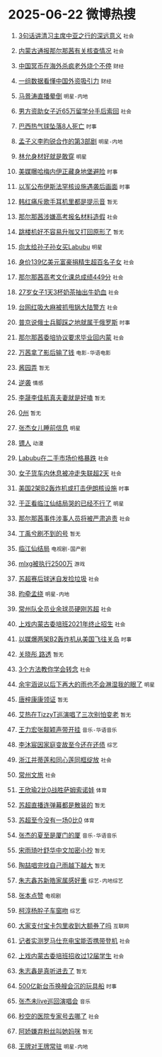 # 2025-06-22 微博热搜 
1. [3句话讲清习主席中亚之行的深远意义](https://m.weibo.cn/search?containerid=100103type%3D1%26t%3D10%26q%3D%233%E5%8F%A5%E8%AF%9D%E8%AE%B2%E6%B8%85%E4%B9%A0%E4%B8%BB%E5%B8%AD%E4%B8%AD%E4%BA%9A%E4%B9%8B%E8%A1%8C%E7%9A%84%E6%B7%B1%E8%BF%9C%E6%84%8F%E4%B9%89%23&stream_entry_id=51&isnewpage=1&extparam=seat%3D1%26cate%3D10103%26filter_type%3Drealtimehot%26stream_entry_id%3D51%26c_type%3D51%26pos%3D0%26q%3D%25233%25E5%258F%25A5%25E8%25AF%259D%25E8%25AE%25B2%25E6%25B8%2585%25E4%25B9%25A0%25E4%25B8%25BB%25E5%25B8%25AD%25E4%25B8%25AD%25E4%25BA%259A%25E4%25B9%258B%25E8%25A1%258C%25E7%259A%2584%25E6%25B7%25B1%25E8%25BF%259C%25E6%2584%258F%25E4%25B9%2589%2523%26dgr%3D0%26display_time%3D1750530336%26pre_seqid%3D17505303365580218143146) `社会` 

2. [内蒙古通报那尔那茜有关核查情况](https://m.weibo.cn/search?containerid=100103type%3D1%26t%3D10%26q%3D%23%E5%86%85%E8%92%99%E5%8F%A4%E9%80%9A%E6%8A%A5%E9%82%A3%E5%B0%94%E9%82%A3%E8%8C%9C%E6%9C%89%E5%85%B3%E6%A0%B8%E6%9F%A5%E6%83%85%E5%86%B5%23&stream_entry_id=31&isnewpage=1&extparam=seat%3D1%26stream_entry_id%3D31%26q%3D%2523%25E5%2586%2585%25E8%2592%2599%25E5%258F%25A4%25E9%2580%259A%25E6%258A%25A5%25E9%2582%25A3%25E5%25B0%2594%25E9%2582%25A3%25E8%258C%259C%25E6%259C%2589%25E5%2585%25B3%25E6%25A0%25B8%25E6%259F%25A5%25E6%2583%2585%25E5%2586%25B5%2523%26cate%3D5001%26flag%3D16%26lcate%3D5001%26filter_type%3Drealtimehot%26realpos%3D1%26band_rank%3D1%26c_type%3D31%26pos%3D0%26dgr%3D0%26display_time%3D1750530336%26pre_seqid%3D17505303365580218143146) `社会` 

3. [中国冥币在海外杀疯老外烧个不停](https://m.weibo.cn/search?containerid=100103type%3D1%26t%3D10%26q%3D%23%E4%B8%AD%E5%9B%BD%E5%86%A5%E5%B8%81%E5%9C%A8%E6%B5%B7%E5%A4%96%E6%9D%80%E7%96%AF%E8%80%81%E5%A4%96%E7%83%A7%E4%B8%AA%E4%B8%8D%E5%81%9C%23&stream_entry_id=31&isnewpage=1&extparam=seat%3D1%26stream_entry_id%3D31%26q%3D%2523%25E4%25B8%25AD%25E5%259B%25BD%25E5%2586%25A5%25E5%25B8%2581%25E5%259C%25A8%25E6%25B5%25B7%25E5%25A4%2596%25E6%259D%2580%25E7%2596%25AF%25E8%2580%2581%25E5%25A4%2596%25E7%2583%25A7%25E4%25B8%25AA%25E4%25B8%258D%25E5%2581%259C%2523%26cate%3D5001%26flag%3D2%26lcate%3D5001%26filter_type%3Drealtimehot%26realpos%3D2%26band_rank%3D2%26c_type%3D31%26pos%3D1%26dgr%3D0%26display_time%3D1750530336%26pre_seqid%3D17505303365580218143146) `财经` 

4. [一组数据看懂中国外资吸引力](https://m.weibo.cn/search?containerid=100103type%3D1%26t%3D10%26q%3D%23%E4%B8%80%E7%BB%84%E6%95%B0%E6%8D%AE%E7%9C%8B%E6%87%82%E4%B8%AD%E5%9B%BD%E5%A4%96%E8%B5%84%E5%90%B8%E5%BC%95%E5%8A%9B%23&stream_entry_id=31&isnewpage=1&extparam=seat%3D1%26stream_entry_id%3D31%26q%3D%2523%25E4%25B8%2580%25E7%25BB%2584%25E6%2595%25B0%25E6%258D%25AE%25E7%259C%258B%25E6%2587%2582%25E4%25B8%25AD%25E5%259B%25BD%25E5%25A4%2596%25E8%25B5%2584%25E5%2590%25B8%25E5%25BC%2595%25E5%258A%259B%2523%26cate%3D5001%26flag%3D0%26lcate%3D5001%26filter_type%3Drealtimehot%26realpos%3D3%26band_rank%3D3%26c_type%3D31%26pos%3D2%26dgr%3D0%26display_time%3D1750530336%26pre_seqid%3D17505303365580218143146) `财经` 

5. [马景涛直播晕倒](https://m.weibo.cn/search?containerid=100103type%3D1%26t%3D10%26q%3D%23%E9%A9%AC%E6%99%AF%E6%B6%9B%E7%9B%B4%E6%92%AD%E6%99%95%E5%80%92%23&stream_entry_id=31&isnewpage=1&extparam=seat%3D1%26stream_entry_id%3D31%26q%3D%2523%25E9%25A9%25AC%25E6%2599%25AF%25E6%25B6%259B%25E7%259B%25B4%25E6%2592%25AD%25E6%2599%2595%25E5%2580%2592%2523%26cate%3D5001%26flag%3D1%26lcate%3D5001%26filter_type%3Drealtimehot%26realpos%3D4%26band_rank%3D4%26c_type%3D31%26pos%3D3%26dgr%3D0%26display_time%3D1750530336%26pre_seqid%3D17505303365580218143146) `明星-内地` 

6. [男方资助女子近65万留学分手后索回](https://m.weibo.cn/search?containerid=100103type%3D1%26t%3D10%26q%3D%23%E7%94%B7%E6%96%B9%E8%B5%84%E5%8A%A9%E5%A5%B3%E5%AD%90%E8%BF%9165%E4%B8%87%E7%95%99%E5%AD%A6%E5%88%86%E6%89%8B%E5%90%8E%E7%B4%A2%E5%9B%9E%23&stream_entry_id=31&isnewpage=1&extparam=seat%3D1%26stream_entry_id%3D31%26q%3D%2523%25E7%2594%25B7%25E6%2596%25B9%25E8%25B5%2584%25E5%258A%25A9%25E5%25A5%25B3%25E5%25AD%2590%25E8%25BF%259165%25E4%25B8%2587%25E7%2595%2599%25E5%25AD%25A6%25E5%2588%2586%25E6%2589%258B%25E5%2590%258E%25E7%25B4%25A2%25E5%259B%259E%2523%26cate%3D5001%26flag%3D0%26lcate%3D5001%26filter_type%3Drealtimehot%26realpos%3D5%26band_rank%3D5%26c_type%3D31%26pos%3D4%26dgr%3D0%26display_time%3D1750530336%26pre_seqid%3D17505303365580218143146) `社会` 

7. [巴西热气球坠落8人死亡](https://m.weibo.cn/search?containerid=100103type%3D1%26t%3D10%26q%3D%23%E5%B7%B4%E8%A5%BF%E7%83%AD%E6%B0%94%E7%90%83%E5%9D%A0%E8%90%BD8%E4%BA%BA%E6%AD%BB%E4%BA%A1%23&stream_entry_id=31&isnewpage=1&extparam=seat%3D1%26stream_entry_id%3D31%26q%3D%2523%25E5%25B7%25B4%25E8%25A5%25BF%25E7%2583%25AD%25E6%25B0%2594%25E7%2590%2583%25E5%259D%25A0%25E8%2590%25BD8%25E4%25BA%25BA%25E6%25AD%25BB%25E4%25BA%25A1%2523%26cate%3D5001%26flag%3D0%26lcate%3D5001%26filter_type%3Drealtimehot%26realpos%3D6%26band_rank%3D6%26c_type%3D31%26pos%3D5%26dgr%3D0%26display_time%3D1750530336%26pre_seqid%3D17505303365580218143146) `时事` 

8. [孟子义李昀锐合作的第3部剧](https://m.weibo.cn/search?containerid=100103type%3D1%26t%3D10%26q%3D%23%E5%AD%9F%E5%AD%90%E4%B9%89%E6%9D%8E%E6%98%80%E9%94%90%E5%90%88%E4%BD%9C%E7%9A%84%E7%AC%AC3%E9%83%A8%E5%89%A7%23&stream_entry_id=31&isnewpage=1&extparam=seat%3D1%26stream_entry_id%3D31%26q%3D%2523%25E5%25AD%259F%25E5%25AD%2590%25E4%25B9%2589%25E6%259D%258E%25E6%2598%2580%25E9%2594%2590%25E5%2590%2588%25E4%25BD%259C%25E7%259A%2584%25E7%25AC%25AC3%25E9%2583%25A8%25E5%2589%25A7%2523%26cate%3D5001%26flag%3D2%26lcate%3D5001%26filter_type%3Drealtimehot%26realpos%3D7%26band_rank%3D7%26c_type%3D31%26pos%3D6%26dgr%3D0%26display_time%3D1750530336%26pre_seqid%3D17505303365580218143146) `明星-内地` 

9. [林允身材好就是敢穿](https://m.weibo.cn/search?containerid=100103type%3D1%26t%3D10%26q%3D%23%E6%9E%97%E5%85%81%E8%BA%AB%E6%9D%90%E5%A5%BD%E5%B0%B1%E6%98%AF%E6%95%A2%E7%A9%BF%23&stream_entry_id=31&isnewpage=1&extparam=seat%3D1%26stream_entry_id%3D31%26q%3D%2523%25E6%259E%2597%25E5%2585%2581%25E8%25BA%25AB%25E6%259D%2590%25E5%25A5%25BD%25E5%25B0%25B1%25E6%2598%25AF%25E6%2595%25A2%25E7%25A9%25BF%2523%26cate%3D5001%26flag%3D1%26lcate%3D5001%26filter_type%3Drealtimehot%26realpos%3D8%26band_rank%3D8%26c_type%3D31%26pos%3D7%26dgr%3D0%26display_time%3D1750530336%26pre_seqid%3D17505303365580218143146) `明星` 

10. [美媒曝哈梅内伊正藏身地堡避险](https://m.weibo.cn/search?containerid=100103type%3D1%26t%3D10%26q%3D%23%E7%BE%8E%E5%AA%92%E6%9B%9D%E5%93%88%E6%A2%85%E5%86%85%E4%BC%8A%E6%AD%A3%E8%97%8F%E8%BA%AB%E5%9C%B0%E5%A0%A1%E9%81%BF%E9%99%A9%23&stream_entry_id=31&isnewpage=1&extparam=seat%3D1%26stream_entry_id%3D31%26q%3D%2523%25E7%25BE%258E%25E5%25AA%2592%25E6%259B%259D%25E5%2593%2588%25E6%25A2%2585%25E5%2586%2585%25E4%25BC%258A%25E6%25AD%25A3%25E8%2597%258F%25E8%25BA%25AB%25E5%259C%25B0%25E5%25A0%25A1%25E9%2581%25BF%25E9%2599%25A9%2523%26cate%3D5001%26flag%3D0%26lcate%3D5001%26filter_type%3Drealtimehot%26realpos%3D9%26band_rank%3D9%26c_type%3D31%26pos%3D8%26dgr%3D0%26display_time%3D1750530336%26pre_seqid%3D17505303365580218143146) `时事` 

11. [以军公布伊斯法罕核设施遇袭后画面](https://m.weibo.cn/search?containerid=100103type%3D1%26t%3D10%26q%3D%23%E4%BB%A5%E5%86%9B%E5%85%AC%E5%B8%83%E4%BC%8A%E6%96%AF%E6%B3%95%E7%BD%95%E6%A0%B8%E8%AE%BE%E6%96%BD%E9%81%87%E8%A2%AD%E5%90%8E%E7%94%BB%E9%9D%A2%23&stream_entry_id=31&isnewpage=1&extparam=seat%3D1%26stream_entry_id%3D31%26q%3D%2523%25E4%25BB%25A5%25E5%2586%259B%25E5%2585%25AC%25E5%25B8%2583%25E4%25BC%258A%25E6%2596%25AF%25E6%25B3%2595%25E7%25BD%2595%25E6%25A0%25B8%25E8%25AE%25BE%25E6%2596%25BD%25E9%2581%2587%25E8%25A2%25AD%25E5%2590%258E%25E7%2594%25BB%25E9%259D%25A2%2523%26cate%3D5001%26flag%3D0%26lcate%3D5001%26filter_type%3Drealtimehot%26realpos%3D10%26band_rank%3D10%26c_type%3D31%26pos%3D9%26dgr%3D0%26display_time%3D1750530336%26pre_seqid%3D17505303365580218143146) `时事` 

12. [韩红痛斥歌手耳机里都是提示音](https://m.weibo.cn/search?containerid=100103type%3D1%26t%3D10%26q%3D%E9%9F%A9%E7%BA%A2%E7%97%9B%E6%96%A5%E6%AD%8C%E6%89%8B%E8%80%B3%E6%9C%BA%E9%87%8C%E9%83%BD%E6%98%AF%E6%8F%90%E7%A4%BA%E9%9F%B3&stream_entry_id=31&isnewpage=1&extparam=seat%3D1%26stream_entry_id%3D31%26q%3D%25E9%259F%25A9%25E7%25BA%25A2%25E7%2597%259B%25E6%2596%25A5%25E6%25AD%258C%25E6%2589%258B%25E8%2580%25B3%25E6%259C%25BA%25E9%2587%258C%25E9%2583%25BD%25E6%2598%25AF%25E6%258F%2590%25E7%25A4%25BA%25E9%259F%25B3%26cate%3D5001%26flag%3D2%26lcate%3D5001%26filter_type%3Drealtimehot%26realpos%3D11%26band_rank%3D11%26c_type%3D31%26pos%3D10%26dgr%3D0%26display_time%3D1750530336%26pre_seqid%3D17505303365580218143146) `暂无` 

13. [那尔那茜涉嫌高考报名材料造假](https://m.weibo.cn/search?containerid=100103type%3D1%26t%3D10%26q%3D%23%E9%82%A3%E5%B0%94%E9%82%A3%E8%8C%9C%E6%B6%89%E5%AB%8C%E9%AB%98%E8%80%83%E6%8A%A5%E5%90%8D%E6%9D%90%E6%96%99%E9%80%A0%E5%81%87%23&stream_entry_id=31&isnewpage=1&extparam=seat%3D1%26stream_entry_id%3D31%26q%3D%2523%25E9%2582%25A3%25E5%25B0%2594%25E9%2582%25A3%25E8%258C%259C%25E6%25B6%2589%25E5%25AB%258C%25E9%25AB%2598%25E8%2580%2583%25E6%258A%25A5%25E5%2590%258D%25E6%259D%2590%25E6%2596%2599%25E9%2580%25A0%25E5%2581%2587%2523%26cate%3D5001%26flag%3D0%26lcate%3D5001%26filter_type%3Drealtimehot%26realpos%3D12%26band_rank%3D12%26c_type%3D31%26pos%3D11%26dgr%3D0%26display_time%3D1750530336%26pre_seqid%3D17505303365580218143146) `社会` 

14. [跳楼机好不容易升咖又打回原形了](https://m.weibo.cn/search?containerid=100103type%3D1%26t%3D10%26q%3D%E8%B7%B3%E6%A5%BC%E6%9C%BA%E5%A5%BD%E4%B8%8D%E5%AE%B9%E6%98%93%E5%8D%87%E5%92%96%E5%8F%88%E6%89%93%E5%9B%9E%E5%8E%9F%E5%BD%A2%E4%BA%86&stream_entry_id=31&isnewpage=1&extparam=seat%3D1%26stream_entry_id%3D31%26q%3D%25E8%25B7%25B3%25E6%25A5%25BC%25E6%259C%25BA%25E5%25A5%25BD%25E4%25B8%258D%25E5%25AE%25B9%25E6%2598%2593%25E5%258D%2587%25E5%2592%2596%25E5%258F%2588%25E6%2589%2593%25E5%259B%259E%25E5%258E%259F%25E5%25BD%25A2%25E4%25BA%2586%26cate%3D5001%26flag%3D2%26lcate%3D5001%26filter_type%3Drealtimehot%26realpos%3D13%26band_rank%3D13%26c_type%3D31%26pos%3D12%26dgr%3D0%26display_time%3D1750530336%26pre_seqid%3D17505303365580218143146) `暂无` 

15. [向太给孙子孙女买Labubu](https://m.weibo.cn/search?containerid=100103type%3D1%26t%3D10%26q%3D%23%E5%90%91%E5%A4%AA%E7%BB%99%E5%AD%99%E5%AD%90%E5%AD%99%E5%A5%B3%E4%B9%B0Labubu%23&stream_entry_id=31&isnewpage=1&extparam=seat%3D1%26stream_entry_id%3D31%26q%3D%2523%25E5%2590%2591%25E5%25A4%25AA%25E7%25BB%2599%25E5%25AD%2599%25E5%25AD%2590%25E5%25AD%2599%25E5%25A5%25B3%25E4%25B9%25B0Labubu%2523%26cate%3D5001%26flag%3D2%26lcate%3D5001%26filter_type%3Drealtimehot%26realpos%3D14%26band_rank%3D14%26c_type%3D31%26pos%3D13%26dgr%3D0%26display_time%3D1750530336%26pre_seqid%3D17505303365580218143146) `明星` 

16. [身价139亿美元富豪捐精生超百名子女](https://m.weibo.cn/search?containerid=100103type%3D1%26t%3D10%26q%3D%23%E8%BA%AB%E4%BB%B7139%E4%BA%BF%E7%BE%8E%E5%85%83%E5%AF%8C%E8%B1%AA%E6%8D%90%E7%B2%BE%E7%94%9F%E8%B6%85%E7%99%BE%E5%90%8D%E5%AD%90%E5%A5%B3%23&stream_entry_id=31&isnewpage=1&extparam=seat%3D1%26stream_entry_id%3D31%26q%3D%2523%25E8%25BA%25AB%25E4%25BB%25B7139%25E4%25BA%25BF%25E7%25BE%258E%25E5%2585%2583%25E5%25AF%258C%25E8%25B1%25AA%25E6%258D%2590%25E7%25B2%25BE%25E7%2594%259F%25E8%25B6%2585%25E7%2599%25BE%25E5%2590%258D%25E5%25AD%2590%25E5%25A5%25B3%2523%26cate%3D5001%26flag%3D0%26lcate%3D5001%26filter_type%3Drealtimehot%26realpos%3D15%26band_rank%3D15%26c_type%3D31%26pos%3D14%26dgr%3D0%26display_time%3D1750530336%26pre_seqid%3D17505303365580218143146) `社会` 

17. [那尔那茜高考文化课总成绩449分](https://m.weibo.cn/search?containerid=100103type%3D1%26t%3D10%26q%3D%23%E9%82%A3%E5%B0%94%E9%82%A3%E8%8C%9C%E9%AB%98%E8%80%83%E6%96%87%E5%8C%96%E8%AF%BE%E6%80%BB%E6%88%90%E7%BB%A9449%E5%88%86%23&stream_entry_id=31&isnewpage=1&extparam=seat%3D1%26stream_entry_id%3D31%26q%3D%2523%25E9%2582%25A3%25E5%25B0%2594%25E9%2582%25A3%25E8%258C%259C%25E9%25AB%2598%25E8%2580%2583%25E6%2596%2587%25E5%258C%2596%25E8%25AF%25BE%25E6%2580%25BB%25E6%2588%2590%25E7%25BB%25A9449%25E5%2588%2586%2523%26cate%3D5001%26flag%3D0%26lcate%3D5001%26filter_type%3Drealtimehot%26realpos%3D16%26band_rank%3D16%26c_type%3D31%26pos%3D15%26dgr%3D0%26display_time%3D1750530336%26pre_seqid%3D17505303365580218143146) `社会` 

18. [27岁女子1天3杯奶茶抽出牛奶血](https://m.weibo.cn/search?containerid=100103type%3D1%26t%3D10%26q%3D%2327%E5%B2%81%E5%A5%B3%E5%AD%901%E5%A4%A93%E6%9D%AF%E5%A5%B6%E8%8C%B6%E6%8A%BD%E5%87%BA%E7%89%9B%E5%A5%B6%E8%A1%80%23&stream_entry_id=31&isnewpage=1&extparam=seat%3D1%26stream_entry_id%3D31%26q%3D%252327%25E5%25B2%2581%25E5%25A5%25B3%25E5%25AD%25901%25E5%25A4%25A93%25E6%259D%25AF%25E5%25A5%25B6%25E8%258C%25B6%25E6%258A%25BD%25E5%2587%25BA%25E7%2589%259B%25E5%25A5%25B6%25E8%25A1%2580%2523%26cate%3D5001%26flag%3D0%26lcate%3D5001%26filter_type%3Drealtimehot%26realpos%3D17%26band_rank%3D17%26c_type%3D31%26pos%3D16%26dgr%3D0%26display_time%3D1750530336%26pre_seqid%3D17505303365580218143146) `社会` 

19. [台网红吸大麻被抓甩锅大陆警方](https://m.weibo.cn/search?containerid=100103type%3D1%26t%3D10%26q%3D%23%E5%8F%B0%E7%BD%91%E7%BA%A2%E5%90%B8%E5%A4%A7%E9%BA%BB%E8%A2%AB%E6%8A%93%E7%94%A9%E9%94%85%E5%A4%A7%E9%99%86%E8%AD%A6%E6%96%B9%23&stream_entry_id=31&isnewpage=1&extparam=seat%3D1%26stream_entry_id%3D31%26q%3D%2523%25E5%258F%25B0%25E7%25BD%2591%25E7%25BA%25A2%25E5%2590%25B8%25E5%25A4%25A7%25E9%25BA%25BB%25E8%25A2%25AB%25E6%258A%2593%25E7%2594%25A9%25E9%2594%2585%25E5%25A4%25A7%25E9%2599%2586%25E8%25AD%25A6%25E6%2596%25B9%2523%26cate%3D5001%26flag%3D0%26lcate%3D5001%26filter_type%3Drealtimehot%26realpos%3D18%26band_rank%3D18%26c_type%3D31%26pos%3D17%26dgr%3D0%26display_time%3D1750530336%26pre_seqid%3D17505303365580218143146) `社会` 

20. [普京说俄士兵脚踩之地就属于俄罗斯](https://m.weibo.cn/search?containerid=100103type%3D1%26t%3D10%26q%3D%23%E6%99%AE%E4%BA%AC%E8%AF%B4%E4%BF%84%E5%A3%AB%E5%85%B5%E8%84%9A%E8%B8%A9%E4%B9%8B%E5%9C%B0%E5%B0%B1%E5%B1%9E%E4%BA%8E%E4%BF%84%E7%BD%97%E6%96%AF%23&stream_entry_id=31&isnewpage=1&extparam=seat%3D1%26stream_entry_id%3D31%26q%3D%2523%25E6%2599%25AE%25E4%25BA%25AC%25E8%25AF%25B4%25E4%25BF%2584%25E5%25A3%25AB%25E5%2585%25B5%25E8%2584%259A%25E8%25B8%25A9%25E4%25B9%258B%25E5%259C%25B0%25E5%25B0%25B1%25E5%25B1%259E%25E4%25BA%258E%25E4%25BF%2584%25E7%25BD%2597%25E6%2596%25AF%2523%26cate%3D5001%26flag%3D1%26lcate%3D5001%26filter_type%3Drealtimehot%26realpos%3D19%26band_rank%3D19%26c_type%3D31%26pos%3D18%26dgr%3D0%26display_time%3D1750530336%26pre_seqid%3D17505303365580218143146) `时事` 

21. [那尔那茜委培协议要求毕业回内蒙](https://m.weibo.cn/search?containerid=100103type%3D1%26t%3D10%26q%3D%23%E9%82%A3%E5%B0%94%E9%82%A3%E8%8C%9C%E5%A7%94%E5%9F%B9%E5%8D%8F%E8%AE%AE%E8%A6%81%E6%B1%82%E6%AF%95%E4%B8%9A%E5%9B%9E%E5%86%85%E8%92%99%23&stream_entry_id=31&isnewpage=1&extparam=seat%3D1%26stream_entry_id%3D31%26q%3D%2523%25E9%2582%25A3%25E5%25B0%2594%25E9%2582%25A3%25E8%258C%259C%25E5%25A7%2594%25E5%259F%25B9%25E5%258D%258F%25E8%25AE%25AE%25E8%25A6%2581%25E6%25B1%2582%25E6%25AF%2595%25E4%25B8%259A%25E5%259B%259E%25E5%2586%2585%25E8%2592%2599%2523%26cate%3D5001%26flag%3D0%26lcate%3D5001%26filter_type%3Drealtimehot%26realpos%3D20%26band_rank%3D20%26c_type%3D31%26pos%3D19%26dgr%3D0%26display_time%3D1750530336%26pre_seqid%3D17505303365580218143146) `社会` 

22. [万茜拿了影后输了钱](https://m.weibo.cn/search?containerid=100103type%3D1%26t%3D10%26q%3D%23%E4%B8%87%E8%8C%9C%E6%8B%BF%E4%BA%86%E5%BD%B1%E5%90%8E%E8%BE%93%E4%BA%86%E9%92%B1%23&stream_entry_id=31&isnewpage=1&extparam=seat%3D1%26stream_entry_id%3D31%26q%3D%2523%25E4%25B8%2587%25E8%258C%259C%25E6%258B%25BF%25E4%25BA%2586%25E5%25BD%25B1%25E5%2590%258E%25E8%25BE%2593%25E4%25BA%2586%25E9%2592%25B1%2523%26cate%3D5001%26flag%3D2%26lcate%3D5001%26filter_type%3Drealtimehot%26realpos%3D21%26band_rank%3D21%26c_type%3D31%26pos%3D20%26dgr%3D0%26display_time%3D1750530336%26pre_seqid%3D17505303365580218143146) `电影-华语电影` 

23. [酱园弄](https://m.weibo.cn/search?containerid=100103type%3D1%26t%3D10%26q%3D%E9%85%B1%E5%9B%AD%E5%BC%84&stream_entry_id=31&isnewpage=1&extparam=seat%3D1%26stream_entry_id%3D31%26q%3D%25E9%2585%25B1%25E5%259B%25AD%25E5%25BC%2584%26cate%3D5001%26flag%3D0%26lcate%3D5001%26filter_type%3Drealtimehot%26realpos%3D22%26band_rank%3D22%26c_type%3D31%26pos%3D21%26dgr%3D0%26display_time%3D1750530336%26pre_seqid%3D17505303365580218143146) `暂无` 

24. [逆袭](https://m.weibo.cn/search?containerid=100103type%3D1%26t%3D10%26q%3D%E9%80%86%E8%A2%AD&stream_entry_id=31&isnewpage=1&extparam=seat%3D1%26stream_entry_id%3D31%26q%3D%25E9%2580%2586%25E8%25A2%25AD%26cate%3D5001%26flag%3D0%26lcate%3D5001%26filter_type%3Drealtimehot%26realpos%3D23%26band_rank%3D23%26c_type%3D31%26pos%3D22%26dgr%3D0%26display_time%3D1750530336%26pre_seqid%3D17505303365580218143146) `情感` 

25. [李晟李佳航真夫妻就是好嗑](https://m.weibo.cn/search?containerid=100103type%3D1%26t%3D10%26q%3D%23%E6%9D%8E%E6%99%9F%E6%9D%8E%E4%BD%B3%E8%88%AA%E7%9C%9F%E5%A4%AB%E5%A6%BB%E5%B0%B1%E6%98%AF%E5%A5%BD%E5%97%91%23&stream_entry_id=31&isnewpage=1&extparam=seat%3D1%26stream_entry_id%3D31%26q%3D%2523%25E6%259D%258E%25E6%2599%259F%25E6%259D%258E%25E4%25BD%25B3%25E8%2588%25AA%25E7%259C%259F%25E5%25A4%25AB%25E5%25A6%25BB%25E5%25B0%25B1%25E6%2598%25AF%25E5%25A5%25BD%25E5%2597%2591%2523%26cate%3D5001%26flag%3D0%26lcate%3D5001%26filter_type%3Drealtimehot%26realpos%3D24%26band_rank%3D24%26c_type%3D31%26pos%3D23%26dgr%3D0%26display_time%3D1750530336%26pre_seqid%3D17505303365580218143146) `暂无` 

26. [0州](https://m.weibo.cn/search?containerid=100103type%3D1%26t%3D10%26q%3D0%E5%B7%9E&stream_entry_id=31&isnewpage=1&extparam=seat%3D1%26stream_entry_id%3D31%26q%3D0%25E5%25B7%259E%26cate%3D5001%26flag%3D0%26lcate%3D5001%26filter_type%3Drealtimehot%26realpos%3D25%26band_rank%3D25%26c_type%3D31%26pos%3D24%26dgr%3D0%26display_time%3D1750530336%26pre_seqid%3D17505303365580218143146) `暂无` 

27. [张杰女儿睡前信息](https://m.weibo.cn/search?containerid=100103type%3D1%26t%3D10%26q%3D%23%E5%BC%A0%E6%9D%B0%E5%A5%B3%E5%84%BF%E7%9D%A1%E5%89%8D%E4%BF%A1%E6%81%AF%23&stream_entry_id=31&isnewpage=1&extparam=seat%3D1%26stream_entry_id%3D31%26q%3D%2523%25E5%25BC%25A0%25E6%259D%25B0%25E5%25A5%25B3%25E5%2584%25BF%25E7%259D%25A1%25E5%2589%258D%25E4%25BF%25A1%25E6%2581%25AF%2523%26cate%3D5001%26flag%3D0%26lcate%3D5001%26filter_type%3Drealtimehot%26realpos%3D26%26band_rank%3D26%26c_type%3D31%26pos%3D25%26dgr%3D0%26display_time%3D1750530336%26pre_seqid%3D17505303365580218143146) `明星` 

28. [镖人](https://m.weibo.cn/search?containerid=100103type%3D1%26t%3D10%26q%3D%E9%95%96%E4%BA%BA&stream_entry_id=31&isnewpage=1&extparam=seat%3D1%26stream_entry_id%3D31%26q%3D%25E9%2595%2596%25E4%25BA%25BA%26cate%3D5001%26flag%3D0%26lcate%3D5001%26filter_type%3Drealtimehot%26realpos%3D27%26band_rank%3D27%26c_type%3D31%26pos%3D26%26dgr%3D0%26display_time%3D1750530336%26pre_seqid%3D17505303365580218143146) `动漫` 

29. [Labubu在二手市场价格暴跌](https://m.weibo.cn/search?containerid=100103type%3D1%26t%3D10%26q%3D%23Labubu%E5%9C%A8%E4%BA%8C%E6%89%8B%E5%B8%82%E5%9C%BA%E4%BB%B7%E6%A0%BC%E6%9A%B4%E8%B7%8C%23&stream_entry_id=31&isnewpage=1&extparam=seat%3D1%26stream_entry_id%3D31%26q%3D%2523Labubu%25E5%259C%25A8%25E4%25BA%258C%25E6%2589%258B%25E5%25B8%2582%25E5%259C%25BA%25E4%25BB%25B7%25E6%25A0%25BC%25E6%259A%25B4%25E8%25B7%258C%2523%26cate%3D5001%26flag%3D0%26lcate%3D5001%26filter_type%3Drealtimehot%26realpos%3D28%26band_rank%3D28%26c_type%3D31%26pos%3D27%26dgr%3D0%26display_time%3D1750530336%26pre_seqid%3D17505303365580218143146) `社会` 

30. [女子货车内休息被冲走失联超2天](https://m.weibo.cn/search?containerid=100103type%3D1%26t%3D10%26q%3D%23%E5%A5%B3%E5%AD%90%E8%B4%A7%E8%BD%A6%E5%86%85%E4%BC%91%E6%81%AF%E8%A2%AB%E5%86%B2%E8%B5%B0%E5%A4%B1%E8%81%94%E8%B6%852%E5%A4%A9%23&stream_entry_id=31&isnewpage=1&extparam=seat%3D1%26stream_entry_id%3D31%26q%3D%2523%25E5%25A5%25B3%25E5%25AD%2590%25E8%25B4%25A7%25E8%25BD%25A6%25E5%2586%2585%25E4%25BC%2591%25E6%2581%25AF%25E8%25A2%25AB%25E5%2586%25B2%25E8%25B5%25B0%25E5%25A4%25B1%25E8%2581%2594%25E8%25B6%25852%25E5%25A4%25A9%2523%26cate%3D5001%26flag%3D0%26lcate%3D5001%26filter_type%3Drealtimehot%26realpos%3D29%26band_rank%3D29%26c_type%3D31%26pos%3D28%26dgr%3D0%26display_time%3D1750530336%26pre_seqid%3D17505303365580218143146) `社会` 

31. [美国2架B2轰炸机或打击伊朗核设施](https://m.weibo.cn/search?containerid=100103type%3D1%26t%3D10%26q%3D%23%E7%BE%8E%E5%9B%BD2%E6%9E%B6B2%E8%BD%B0%E7%82%B8%E6%9C%BA%E6%88%96%E6%89%93%E5%87%BB%E4%BC%8A%E6%9C%97%E6%A0%B8%E8%AE%BE%E6%96%BD%23&stream_entry_id=31&isnewpage=1&extparam=seat%3D1%26stream_entry_id%3D31%26q%3D%2523%25E7%25BE%258E%25E5%259B%25BD2%25E6%259E%25B6B2%25E8%25BD%25B0%25E7%2582%25B8%25E6%259C%25BA%25E6%2588%2596%25E6%2589%2593%25E5%2587%25BB%25E4%25BC%258A%25E6%259C%2597%25E6%25A0%25B8%25E8%25AE%25BE%25E6%2596%25BD%2523%26cate%3D5001%26flag%3D0%26lcate%3D5001%26filter_type%3Drealtimehot%26realpos%3D30%26band_rank%3D30%26c_type%3D31%26pos%3D29%26dgr%3D0%26display_time%3D1750530336%26pre_seqid%3D17505303365580218143146) `时事` 

32. [于正看临江仙结局哭的已经不行了](https://m.weibo.cn/search?containerid=100103type%3D1%26t%3D10%26q%3D%23%E4%BA%8E%E6%AD%A3%E7%9C%8B%E4%B8%B4%E6%B1%9F%E4%BB%99%E7%BB%93%E5%B1%80%E5%93%AD%E7%9A%84%E5%B7%B2%E7%BB%8F%E4%B8%8D%E8%A1%8C%E4%BA%86%23&stream_entry_id=31&isnewpage=1&extparam=seat%3D1%26stream_entry_id%3D31%26q%3D%2523%25E4%25BA%258E%25E6%25AD%25A3%25E7%259C%258B%25E4%25B8%25B4%25E6%25B1%259F%25E4%25BB%2599%25E7%25BB%2593%25E5%25B1%2580%25E5%2593%25AD%25E7%259A%2584%25E5%25B7%25B2%25E7%25BB%258F%25E4%25B8%258D%25E8%25A1%258C%25E4%25BA%2586%2523%26cate%3D5001%26flag%3D1%26lcate%3D5001%26filter_type%3Drealtimehot%26realpos%3D31%26band_rank%3D31%26c_type%3D31%26pos%3D30%26dgr%3D0%26display_time%3D1750530336%26pre_seqid%3D17505303365580218143146) `明星` 

33. [那尔那茜事件涉事人员将被严肃追责](https://m.weibo.cn/search?containerid=100103type%3D1%26t%3D10%26q%3D%23%E9%82%A3%E5%B0%94%E9%82%A3%E8%8C%9C%E4%BA%8B%E4%BB%B6%E6%B6%89%E4%BA%8B%E4%BA%BA%E5%91%98%E5%B0%86%E8%A2%AB%E4%B8%A5%E8%82%83%E8%BF%BD%E8%B4%A3%23&stream_entry_id=31&isnewpage=1&extparam=seat%3D1%26stream_entry_id%3D31%26q%3D%2523%25E9%2582%25A3%25E5%25B0%2594%25E9%2582%25A3%25E8%258C%259C%25E4%25BA%258B%25E4%25BB%25B6%25E6%25B6%2589%25E4%25BA%258B%25E4%25BA%25BA%25E5%2591%2598%25E5%25B0%2586%25E8%25A2%25AB%25E4%25B8%25A5%25E8%2582%2583%25E8%25BF%25BD%25E8%25B4%25A3%2523%26cate%3D5001%26flag%3D0%26lcate%3D5001%26filter_type%3Drealtimehot%26realpos%3D32%26band_rank%3D32%26c_type%3D31%26pos%3D31%26dgr%3D0%26display_time%3D1750530336%26pre_seqid%3D17505303365580218143146) `社会` 

34. [丁禹兮刷不到的号](https://m.weibo.cn/search?containerid=100103type%3D1%26t%3D10%26q%3D%E4%B8%81%E7%A6%B9%E5%85%AE%E5%88%B7%E4%B8%8D%E5%88%B0%E7%9A%84%E5%8F%B7&stream_entry_id=31&isnewpage=1&extparam=seat%3D1%26stream_entry_id%3D31%26q%3D%25E4%25B8%2581%25E7%25A6%25B9%25E5%2585%25AE%25E5%2588%25B7%25E4%25B8%258D%25E5%2588%25B0%25E7%259A%2584%25E5%258F%25B7%26cate%3D5001%26flag%3D1%26lcate%3D5001%26filter_type%3Drealtimehot%26realpos%3D33%26band_rank%3D33%26c_type%3D31%26pos%3D32%26dgr%3D0%26display_time%3D1750530336%26pre_seqid%3D17505303365580218143146) `暂无` 

35. [临江仙结局](https://m.weibo.cn/search?containerid=100103type%3D1%26t%3D10%26q%3D%E4%B8%B4%E6%B1%9F%E4%BB%99%E7%BB%93%E5%B1%80&stream_entry_id=31&isnewpage=1&extparam=seat%3D1%26stream_entry_id%3D31%26q%3D%25E4%25B8%25B4%25E6%25B1%259F%25E4%25BB%2599%25E7%25BB%2593%25E5%25B1%2580%26cate%3D5001%26flag%3D0%26lcate%3D5001%26filter_type%3Drealtimehot%26realpos%3D34%26band_rank%3D34%26c_type%3D31%26pos%3D33%26dgr%3D0%26display_time%3D1750530336%26pre_seqid%3D17505303365580218143146) `电视剧-国产剧` 

36. [mlxg被执行2500万](https://m.weibo.cn/search?containerid=100103type%3D1%26t%3D10%26q%3D%23mlxg%E8%A2%AB%E6%89%A7%E8%A1%8C2500%E4%B8%87%23&stream_entry_id=31&isnewpage=1&extparam=seat%3D1%26stream_entry_id%3D31%26q%3D%2523mlxg%25E8%25A2%25AB%25E6%2589%25A7%25E8%25A1%258C2500%25E4%25B8%2587%2523%26cate%3D5001%26flag%3D0%26lcate%3D5001%26filter_type%3Drealtimehot%26realpos%3D35%26band_rank%3D35%26c_type%3D31%26pos%3D34%26dgr%3D0%26display_time%3D1750530336%26pre_seqid%3D17505303365580218143146) `游戏` 

37. [苏超赛后球迷自发捡垃圾](https://m.weibo.cn/search?containerid=100103type%3D1%26t%3D10%26q%3D%23%E8%8B%8F%E8%B6%85%E8%B5%9B%E5%90%8E%E7%90%83%E8%BF%B7%E8%87%AA%E5%8F%91%E6%8D%A1%E5%9E%83%E5%9C%BE%23&stream_entry_id=31&isnewpage=1&extparam=seat%3D1%26stream_entry_id%3D31%26q%3D%2523%25E8%258B%258F%25E8%25B6%2585%25E8%25B5%259B%25E5%2590%258E%25E7%2590%2583%25E8%25BF%25B7%25E8%2587%25AA%25E5%258F%2591%25E6%258D%25A1%25E5%259E%2583%25E5%259C%25BE%2523%26cate%3D5001%26flag%3D0%26lcate%3D5001%26filter_type%3Drealtimehot%26realpos%3D36%26band_rank%3D36%26c_type%3D31%26pos%3D35%26dgr%3D0%26display_time%3D1750530336%26pre_seqid%3D17505303365580218143146) `社会` 

38. [昀牵孟绕](https://m.weibo.cn/search?containerid=100103type%3D1%26t%3D10%26q%3D%E6%98%80%E7%89%B5%E5%AD%9F%E7%BB%95&stream_entry_id=31&isnewpage=1&extparam=seat%3D1%26stream_entry_id%3D31%26q%3D%25E6%2598%2580%25E7%2589%25B5%25E5%25AD%259F%25E7%25BB%2595%26cate%3D5001%26flag%3D0%26lcate%3D5001%26filter_type%3Drealtimehot%26realpos%3D37%26band_rank%3D37%26c_type%3D31%26pos%3D36%26dgr%3D0%26display_time%3D1750530336%26pre_seqid%3D17505303365580218143146) `明星-内地` 

39. [常州队全员业余球员硬刚苏超](https://m.weibo.cn/search?containerid=100103type%3D1%26t%3D10%26q%3D%23%E5%B8%B8%E5%B7%9E%E9%98%9F%E5%85%A8%E5%91%98%E4%B8%9A%E4%BD%99%E7%90%83%E5%91%98%E7%A1%AC%E5%88%9A%E8%8B%8F%E8%B6%85%23&stream_entry_id=31&isnewpage=1&extparam=seat%3D1%26stream_entry_id%3D31%26q%3D%2523%25E5%25B8%25B8%25E5%25B7%259E%25E9%2598%259F%25E5%2585%25A8%25E5%2591%2598%25E4%25B8%259A%25E4%25BD%2599%25E7%2590%2583%25E5%2591%2598%25E7%25A1%25AC%25E5%2588%259A%25E8%258B%258F%25E8%25B6%2585%2523%26cate%3D5001%26flag%3D0%26lcate%3D5001%26filter_type%3Drealtimehot%26realpos%3D38%26band_rank%3D38%26c_type%3D31%26pos%3D37%26dgr%3D0%26display_time%3D1750530336%26pre_seqid%3D17505303365580218143146) `社会` 

40. [上戏内蒙古委培班2021年终止招生](https://m.weibo.cn/search?containerid=100103type%3D1%26t%3D10%26q%3D%23%E4%B8%8A%E6%88%8F%E5%86%85%E8%92%99%E5%8F%A4%E5%A7%94%E5%9F%B9%E7%8F%AD2021%E5%B9%B4%E7%BB%88%E6%AD%A2%E6%8B%9B%E7%94%9F%23&stream_entry_id=31&isnewpage=1&extparam=seat%3D1%26stream_entry_id%3D31%26q%3D%2523%25E4%25B8%258A%25E6%2588%258F%25E5%2586%2585%25E8%2592%2599%25E5%258F%25A4%25E5%25A7%2594%25E5%259F%25B9%25E7%258F%25AD2021%25E5%25B9%25B4%25E7%25BB%2588%25E6%25AD%25A2%25E6%258B%259B%25E7%2594%259F%2523%26cate%3D5001%26flag%3D0%26lcate%3D5001%26filter_type%3Drealtimehot%26realpos%3D39%26band_rank%3D39%26c_type%3D31%26pos%3D38%26dgr%3D0%26display_time%3D1750530336%26pre_seqid%3D17505303365580218143146) `社会` 

41. [以媒爆两架B2轰炸机从美国飞往关岛](https://m.weibo.cn/search?containerid=100103type%3D1%26t%3D10%26q%3D%23%E4%BB%A5%E5%AA%92%E7%88%86%E4%B8%A4%E6%9E%B6B2%E8%BD%B0%E7%82%B8%E6%9C%BA%E4%BB%8E%E7%BE%8E%E5%9B%BD%E9%A3%9E%E5%BE%80%E5%85%B3%E5%B2%9B%23&stream_entry_id=31&isnewpage=1&extparam=seat%3D1%26stream_entry_id%3D31%26q%3D%2523%25E4%25BB%25A5%25E5%25AA%2592%25E7%2588%2586%25E4%25B8%25A4%25E6%259E%25B6B2%25E8%25BD%25B0%25E7%2582%25B8%25E6%259C%25BA%25E4%25BB%258E%25E7%25BE%258E%25E5%259B%25BD%25E9%25A3%259E%25E5%25BE%2580%25E5%2585%25B3%25E5%25B2%259B%2523%26cate%3D5001%26flag%3D0%26lcate%3D5001%26filter_type%3Drealtimehot%26realpos%3D40%26band_rank%3D40%26c_type%3D31%26pos%3D39%26dgr%3D0%26display_time%3D1750530336%26pre_seqid%3D17505303365580218143146) `时事` 

42. [关晓彤 路透](https://m.weibo.cn/search?containerid=100103type%3D1%26t%3D10%26q%3D%E5%85%B3%E6%99%93%E5%BD%A4+%E8%B7%AF%E9%80%8F&stream_entry_id=31&isnewpage=1&extparam=seat%3D1%26stream_entry_id%3D31%26q%3D%25E5%2585%25B3%25E6%2599%2593%25E5%25BD%25A4%2520%25E8%25B7%25AF%25E9%2580%258F%26cate%3D5001%26flag%3D0%26lcate%3D5001%26filter_type%3Drealtimehot%26realpos%3D41%26band_rank%3D41%26c_type%3D31%26pos%3D40%26dgr%3D0%26display_time%3D1750530336%26pre_seqid%3D17505303365580218143146) `暂无` 

43. [3个方法教你学会转念](https://m.weibo.cn/search?containerid=100103type%3D1%26t%3D10%26q%3D%233%E4%B8%AA%E6%96%B9%E6%B3%95%E6%95%99%E4%BD%A0%E5%AD%A6%E4%BC%9A%E8%BD%AC%E5%BF%B5%23&stream_entry_id=31&isnewpage=1&extparam=seat%3D1%26stream_entry_id%3D31%26q%3D%25233%25E4%25B8%25AA%25E6%2596%25B9%25E6%25B3%2595%25E6%2595%2599%25E4%25BD%25A0%25E5%25AD%25A6%25E4%25BC%259A%25E8%25BD%25AC%25E5%25BF%25B5%2523%26cate%3D5001%26flag%3D0%26lcate%3D5001%26filter_type%3Drealtimehot%26realpos%3D42%26band_rank%3D42%26c_type%3D31%26pos%3D41%26dgr%3D0%26display_time%3D1750530336%26pre_seqid%3D17505303365580218143146) `社会` 

44. [余宇涵说以后下再大的雨也不会淋湿我的眼了](https://m.weibo.cn/search?containerid=100103type%3D1%26t%3D10%26q%3D%23%E4%BD%99%E5%AE%87%E6%B6%B5%E8%AF%B4%E4%BB%A5%E5%90%8E%E4%B8%8B%E5%86%8D%E5%A4%A7%E7%9A%84%E9%9B%A8%E4%B9%9F%E4%B8%8D%E4%BC%9A%E6%B7%8B%E6%B9%BF%E6%88%91%E7%9A%84%E7%9C%BC%E4%BA%86%23&stream_entry_id=31&isnewpage=1&extparam=seat%3D1%26stream_entry_id%3D31%26q%3D%2523%25E4%25BD%2599%25E5%25AE%2587%25E6%25B6%25B5%25E8%25AF%25B4%25E4%25BB%25A5%25E5%2590%258E%25E4%25B8%258B%25E5%2586%258D%25E5%25A4%25A7%25E7%259A%2584%25E9%259B%25A8%25E4%25B9%259F%25E4%25B8%258D%25E4%25BC%259A%25E6%25B7%258B%25E6%25B9%25BF%25E6%2588%2591%25E7%259A%2584%25E7%259C%25BC%25E4%25BA%2586%2523%26cate%3D5001%26flag%3D1%26lcate%3D5001%26filter_type%3Drealtimehot%26realpos%3D43%26band_rank%3D43%26c_type%3D31%26pos%3D42%26dgr%3D0%26display_time%3D1750530336%26pre_seqid%3D17505303365580218143146) `明星` 

45. [唐梓康康领证](https://m.weibo.cn/search?containerid=100103type%3D1%26t%3D10%26q%3D%23%E5%94%90%E6%A2%93%E5%BA%B7%E5%BA%B7%E9%A2%86%E8%AF%81%23&stream_entry_id=31&isnewpage=1&extparam=seat%3D1%26stream_entry_id%3D31%26q%3D%2523%25E5%2594%2590%25E6%25A2%2593%25E5%25BA%25B7%25E5%25BA%25B7%25E9%25A2%2586%25E8%25AF%2581%2523%26cate%3D5001%26flag%3D0%26lcate%3D5001%26filter_type%3Drealtimehot%26realpos%3D44%26band_rank%3D44%26c_type%3D31%26pos%3D43%26dgr%3D0%26display_time%3D1750530336%26pre_seqid%3D17505303365580218143146) `暂无` 

46. [艾热在TizzyT巡演唱了三次别怕变老](https://m.weibo.cn/search?containerid=100103type%3D1%26t%3D10%26q%3D%E8%89%BE%E7%83%AD%E5%9C%A8TizzyT%E5%B7%A1%E6%BC%94%E5%94%B1%E4%BA%86%E4%B8%89%E6%AC%A1%E5%88%AB%E6%80%95%E5%8F%98%E8%80%81&stream_entry_id=31&isnewpage=1&extparam=seat%3D1%26stream_entry_id%3D31%26q%3D%25E8%2589%25BE%25E7%2583%25AD%25E5%259C%25A8TizzyT%25E5%25B7%25A1%25E6%25BC%2594%25E5%2594%25B1%25E4%25BA%2586%25E4%25B8%2589%25E6%25AC%25A1%25E5%2588%25AB%25E6%2580%2595%25E5%258F%2598%25E8%2580%2581%26cate%3D5001%26flag%3D1%26lcate%3D5001%26filter_type%3Drealtimehot%26realpos%3D45%26band_rank%3D45%26c_type%3D31%26pos%3D44%26dgr%3D0%26display_time%3D1750530336%26pre_seqid%3D17505303365580218143146) `暂无` 

47. [王力宏张靓颖声带开挂](https://m.weibo.cn/search?containerid=100103type%3D1%26t%3D10%26q%3D%23%E7%8E%8B%E5%8A%9B%E5%AE%8F%E5%BC%A0%E9%9D%93%E9%A2%96%E5%A3%B0%E5%B8%A6%E5%BC%80%E6%8C%82%23&stream_entry_id=31&isnewpage=1&extparam=seat%3D1%26stream_entry_id%3D31%26q%3D%2523%25E7%258E%258B%25E5%258A%259B%25E5%25AE%258F%25E5%25BC%25A0%25E9%259D%2593%25E9%25A2%2596%25E5%25A3%25B0%25E5%25B8%25A6%25E5%25BC%2580%25E6%258C%2582%2523%26cate%3D5001%26flag%3D0%26lcate%3D5001%26filter_type%3Drealtimehot%26realpos%3D46%26band_rank%3D46%26c_type%3D31%26pos%3D45%26dgr%3D0%26display_time%3D1750530336%26pre_seqid%3D17505303365580218143146) `音乐-华语音乐` 

48. [李沐宸因家庭变故至今还在还债](https://m.weibo.cn/search?containerid=100103type%3D1%26t%3D10%26q%3D%E6%9D%8E%E6%B2%90%E5%AE%B8%E5%9B%A0%E5%AE%B6%E5%BA%AD%E5%8F%98%E6%95%85%E8%87%B3%E4%BB%8A%E8%BF%98%E5%9C%A8%E8%BF%98%E5%80%BA&stream_entry_id=31&isnewpage=1&extparam=seat%3D1%26stream_entry_id%3D31%26q%3D%25E6%259D%258E%25E6%25B2%2590%25E5%25AE%25B8%25E5%259B%25A0%25E5%25AE%25B6%25E5%25BA%25AD%25E5%258F%2598%25E6%2595%2585%25E8%2587%25B3%25E4%25BB%258A%25E8%25BF%2598%25E5%259C%25A8%25E8%25BF%2598%25E5%2580%25BA%26cate%3D5001%26flag%3D0%26lcate%3D5001%26filter_type%3Drealtimehot%26realpos%3D47%26band_rank%3D47%26c_type%3D31%26pos%3D46%26dgr%3D0%26display_time%3D1750530336%26pre_seqid%3D17505303365580218143146) `综艺` 

49. [浙江并蒂莲和同心莲同框绽放](https://m.weibo.cn/search?containerid=100103type%3D1%26t%3D10%26q%3D%23%E6%B5%99%E6%B1%9F%E5%B9%B6%E8%92%82%E8%8E%B2%E5%92%8C%E5%90%8C%E5%BF%83%E8%8E%B2%E5%90%8C%E6%A1%86%E7%BB%BD%E6%94%BE%23&stream_entry_id=31&isnewpage=1&extparam=seat%3D1%26stream_entry_id%3D31%26q%3D%2523%25E6%25B5%2599%25E6%25B1%259F%25E5%25B9%25B6%25E8%2592%2582%25E8%258E%25B2%25E5%2592%258C%25E5%2590%258C%25E5%25BF%2583%25E8%258E%25B2%25E5%2590%258C%25E6%25A1%2586%25E7%25BB%25BD%25E6%2594%25BE%2523%26cate%3D5001%26flag%3D0%26lcate%3D5001%26filter_type%3Drealtimehot%26realpos%3D48%26band_rank%3D48%26c_type%3D31%26pos%3D47%26dgr%3D0%26display_time%3D1750530336%26pre_seqid%3D17505303365580218143146) `社会` 

50. [常州文旅](https://m.weibo.cn/search?containerid=100103type%3D1%26t%3D10%26q%3D%23%E5%B8%B8%E5%B7%9E%E6%96%87%E6%97%85%23&stream_entry_id=31&isnewpage=1&extparam=seat%3D1%26stream_entry_id%3D31%26q%3D%2523%25E5%25B8%25B8%25E5%25B7%259E%25E6%2596%2587%25E6%2597%2585%2523%26cate%3D5001%26flag%3D0%26lcate%3D5001%26filter_type%3Drealtimehot%26realpos%3D49%26band_rank%3D49%26c_type%3D31%26pos%3D48%26dgr%3D0%26display_time%3D1750530336%26pre_seqid%3D17505303365580218143146) `社会` 

51. [王欣瑜2比0战胜萨姆索诺娃](https://m.weibo.cn/search?containerid=100103type%3D1%26t%3D10%26q%3D%23%E7%8E%8B%E6%AC%A3%E7%91%9C2%E6%AF%940%E6%88%98%E8%83%9C%E8%90%A8%E5%A7%86%E7%B4%A2%E8%AF%BA%E5%A8%83%23&stream_entry_id=31&isnewpage=1&extparam=seat%3D1%26stream_entry_id%3D31%26q%3D%2523%25E7%258E%258B%25E6%25AC%25A3%25E7%2591%259C2%25E6%25AF%25940%25E6%2588%2598%25E8%2583%259C%25E8%2590%25A8%25E5%25A7%2586%25E7%25B4%25A2%25E8%25AF%25BA%25E5%25A8%2583%2523%26cate%3D5001%26flag%3D0%26lcate%3D5001%26filter_type%3Drealtimehot%26realpos%3D50%26band_rank%3D50%26c_type%3D31%26pos%3D49%26dgr%3D0%26display_time%3D1750530336%26pre_seqid%3D17505303365580218143146) `体育` 

52. [苏超直播连弹幕都是散装的](https://m.weibo.cn/search?containerid=100103type%3D1%26t%3D10%26q%3D%E8%8B%8F%E8%B6%85%E7%9B%B4%E6%92%AD%E8%BF%9E%E5%BC%B9%E5%B9%95%E9%83%BD%E6%98%AF%E6%95%A3%E8%A3%85%E7%9A%84&stream_entry_id=31&isnewpage=1&extparam=seat%3D1%26cate%3D5001%26dgr%3D0%26stream_entry_id%3D31%26lcate%3D5001%26q%3D%25E8%258B%258F%25E8%25B6%2585%25E7%259B%25B4%25E6%2592%25AD%25E8%25BF%259E%25E5%25BC%25B9%25E5%25B9%2595%25E9%2583%25BD%25E6%2598%25AF%25E6%2595%25A3%25E8%25A3%2585%25E7%259A%2584%26realpos%3D29%26band_rank%3D29%26flag%3D1%26filter_type%3Drealtimehot%26pos%3D28%26c_type%3D31%26display_time%3D1750526228%26pre_seqid%3D1750526228692021983495) `暂无` 

53. [苏超至今没有一场0比0](https://m.weibo.cn/search?containerid=100103type%3D1%26t%3D10%26q%3D%23%E8%8B%8F%E8%B6%85%E8%87%B3%E4%BB%8A%E6%B2%A1%E6%9C%89%E4%B8%80%E5%9C%BA0%E6%AF%940%23&stream_entry_id=31&isnewpage=1&extparam=seat%3D1%26cate%3D5001%26dgr%3D0%26stream_entry_id%3D31%26lcate%3D5001%26q%3D%2523%25E8%258B%258F%25E8%25B6%2585%25E8%2587%25B3%25E4%25BB%258A%25E6%25B2%25A1%25E6%259C%2589%25E4%25B8%2580%25E5%259C%25BA0%25E6%25AF%25940%2523%26realpos%3D33%26band_rank%3D33%26flag%3D1%26filter_type%3Drealtimehot%26pos%3D32%26c_type%3D31%26display_time%3D1750526228%26pre_seqid%3D1750526228692021983495) `体育` 

54. [张杰的夏至是厦门的厦](https://m.weibo.cn/search?containerid=100103type%3D1%26t%3D10%26q%3D%23%E5%BC%A0%E6%9D%B0%E7%9A%84%E5%A4%8F%E8%87%B3%E6%98%AF%E5%8E%A6%E9%97%A8%E7%9A%84%E5%8E%A6%23&stream_entry_id=31&isnewpage=1&extparam=seat%3D1%26cate%3D5001%26dgr%3D0%26stream_entry_id%3D31%26lcate%3D5001%26q%3D%2523%25E5%25BC%25A0%25E6%259D%25B0%25E7%259A%2584%25E5%25A4%258F%25E8%2587%25B3%25E6%2598%25AF%25E5%258E%25A6%25E9%2597%25A8%25E7%259A%2584%25E5%258E%25A6%2523%26realpos%3D42%26band_rank%3D42%26flag%3D1%26filter_type%3Drealtimehot%26pos%3D41%26c_type%3D31%26display_time%3D1750526228%26pre_seqid%3D1750526228692021983495) `音乐-华语音乐` 

55. [宋雨琦叶舒华中文加密小抄](https://m.weibo.cn/search?containerid=100103type%3D1%26t%3D10%26q%3D%E5%AE%8B%E9%9B%A8%E7%90%A6%E5%8F%B6%E8%88%92%E5%8D%8E%E4%B8%AD%E6%96%87%E5%8A%A0%E5%AF%86%E5%B0%8F%E6%8A%84&stream_entry_id=31&isnewpage=1&extparam=seat%3D1%26cate%3D5001%26dgr%3D0%26stream_entry_id%3D31%26lcate%3D5001%26q%3D%25E5%25AE%258B%25E9%259B%25A8%25E7%2590%25A6%25E5%258F%25B6%25E8%2588%2592%25E5%258D%258E%25E4%25B8%25AD%25E6%2596%2587%25E5%258A%25A0%25E5%25AF%2586%25E5%25B0%258F%25E6%258A%2584%26realpos%3D44%26band_rank%3D44%26flag%3D0%26filter_type%3Drealtimehot%26pos%3D43%26c_type%3D31%26display_time%3D1750526228%26pre_seqid%3D1750526228692021983495) `暂无` 

56. [陶喆唱完找自己雨越下越大](https://m.weibo.cn/search?containerid=100103type%3D1%26t%3D10%26q%3D%E9%99%B6%E5%96%86%E5%94%B1%E5%AE%8C%E6%89%BE%E8%87%AA%E5%B7%B1%E9%9B%A8%E8%B6%8A%E4%B8%8B%E8%B6%8A%E5%A4%A7&stream_entry_id=31&isnewpage=1&extparam=seat%3D1%26cate%3D5001%26dgr%3D0%26stream_entry_id%3D31%26lcate%3D5001%26q%3D%25E9%2599%25B6%25E5%2596%2586%25E5%2594%25B1%25E5%25AE%258C%25E6%2589%25BE%25E8%2587%25AA%25E5%25B7%25B1%25E9%259B%25A8%25E8%25B6%258A%25E4%25B8%258B%25E8%25B6%258A%25E5%25A4%25A7%26realpos%3D45%26band_rank%3D45%26flag%3D1%26filter_type%3Drealtimehot%26pos%3D44%26c_type%3D31%26display_time%3D1750526228%26pre_seqid%3D1750526228692021983495) `暂无` 

57. [朱志鑫苏新皓家属感好重](https://m.weibo.cn/search?containerid=100103type%3D1%26t%3D10%26q%3D%23%E6%9C%B1%E5%BF%97%E9%91%AB%E8%8B%8F%E6%96%B0%E7%9A%93%E5%AE%B6%E5%B1%9E%E6%84%9F%E5%A5%BD%E9%87%8D%23&stream_entry_id=31&isnewpage=1&extparam=seat%3D1%26cate%3D5001%26dgr%3D0%26stream_entry_id%3D31%26lcate%3D5001%26q%3D%2523%25E6%259C%25B1%25E5%25BF%2597%25E9%2591%25AB%25E8%258B%258F%25E6%2596%25B0%25E7%259A%2593%25E5%25AE%25B6%25E5%25B1%259E%25E6%2584%259F%25E5%25A5%25BD%25E9%2587%258D%2523%26realpos%3D46%26band_rank%3D46%26flag%3D1%26filter_type%3Drealtimehot%26pos%3D45%26c_type%3D31%26display_time%3D1750526228%26pre_seqid%3D1750526228692021983495) `综艺-内地综艺` 

58. [张本点赞](https://m.weibo.cn/search?containerid=100103type%3D1%26t%3D10%26q%3D%23%E5%BC%A0%E6%9C%AC%E7%82%B9%E8%B5%9E%23&stream_entry_id=31&isnewpage=1&extparam=seat%3D1%26cate%3D5001%26dgr%3D0%26stream_entry_id%3D31%26lcate%3D5001%26q%3D%2523%25E5%25BC%25A0%25E6%259C%25AC%25E7%2582%25B9%25E8%25B5%259E%2523%26realpos%3D48%26band_rank%3D48%26flag%3D0%26filter_type%3Drealtimehot%26pos%3D47%26c_type%3D31%26display_time%3D1750526228%26pre_seqid%3D1750526228692021983495) `电视剧` 

59. [柯淳杨肸子车窗吻](https://m.weibo.cn/search?containerid=100103type%3D1%26t%3D10%26q%3D%E6%9F%AF%E6%B7%B3%E6%9D%A8%E8%82%B8%E5%AD%90%E8%BD%A6%E7%AA%97%E5%90%BB&stream_entry_id=31&isnewpage=1&extparam=seat%3D1%26cate%3D5001%26dgr%3D0%26stream_entry_id%3D31%26lcate%3D5001%26q%3D%25E6%259F%25AF%25E6%25B7%25B3%25E6%259D%25A8%25E8%2582%25B8%25E5%25AD%2590%25E8%25BD%25A6%25E7%25AA%2597%25E5%2590%25BB%26realpos%3D49%26band_rank%3D49%26flag%3D0%26filter_type%3Drealtimehot%26pos%3D48%26c_type%3D31%26display_time%3D1750526228%26pre_seqid%3D1750526228692021983495) `综艺` 

60. [大家支付宝卡包里收到大额券了吗](https://m.weibo.cn/search?containerid=100103type%3D1%26t%3D10%26q%3D%23%E5%A4%A7%E5%AE%B6%E6%94%AF%E4%BB%98%E5%AE%9D%E5%8D%A1%E5%8C%85%E9%87%8C%E6%94%B6%E5%88%B0%E5%A4%A7%E9%A2%9D%E5%88%B8%E4%BA%86%E5%90%97%23&stream_entry_id=31&isnewpage=1&extparam=seat%3D1%26pos%3D6%26topic_ad%3D1%26q%3D%2523%25E5%25A4%25A7%25E5%25AE%25B6%25E6%2594%25AF%25E4%25BB%2598%25E5%25AE%259D%25E5%258D%25A1%25E5%258C%2585%25E9%2587%258C%25E6%2594%25B6%25E5%2588%25B0%25E5%25A4%25A7%25E9%25A2%259D%25E5%2588%25B8%25E4%25BA%2586%25E5%2590%2597%2523%26filter_type%3Drealtimehot%26c_type%3D31%26band_rank%3D7%26cate%3D5001%26dgr%3D0%26is_ad_pos%3D1%26adid%3D290936%26stream_entry_id%3D31%26lcate%3D5001%26display_time%3D1750522975%26pre_seqid%3D1750522975026021824415) `互联网` 

61. [记者实测罗马仕充电宝能否携带登机](https://m.weibo.cn/search?containerid=100103type%3D1%26t%3D10%26q%3D%23%E8%AE%B0%E8%80%85%E5%AE%9E%E6%B5%8B%E7%BD%97%E9%A9%AC%E4%BB%95%E5%85%85%E7%94%B5%E5%AE%9D%E8%83%BD%E5%90%A6%E6%90%BA%E5%B8%A6%E7%99%BB%E6%9C%BA%23&stream_entry_id=31&isnewpage=1&extparam=seat%3D1%26pos%3D20%26realpos%3D20%26q%3D%2523%25E8%25AE%25B0%25E8%2580%2585%25E5%25AE%259E%25E6%25B5%258B%25E7%25BD%2597%25E9%25A9%25AC%25E4%25BB%2595%25E5%2585%2585%25E7%2594%25B5%25E5%25AE%259D%25E8%2583%25BD%25E5%2590%25A6%25E6%2590%25BA%25E5%25B8%25A6%25E7%2599%25BB%25E6%259C%25BA%2523%26filter_type%3Drealtimehot%26c_type%3D31%26band_rank%3D20%26cate%3D5001%26flag%3D1%26dgr%3D0%26stream_entry_id%3D31%26lcate%3D5001%26display_time%3D1750522975%26pre_seqid%3D1750522975026021824415) `社会` 

62. [上戏内蒙古委培班招收过12届学生](https://m.weibo.cn/search?containerid=100103type%3D1%26t%3D10%26q%3D%23%E4%B8%8A%E6%88%8F%E5%86%85%E8%92%99%E5%8F%A4%E5%A7%94%E5%9F%B9%E7%8F%AD%E6%8B%9B%E6%94%B6%E8%BF%8712%E5%B1%8A%E5%AD%A6%E7%94%9F%23&stream_entry_id=31&isnewpage=1&extparam=seat%3D1%26pos%3D27%26realpos%3D27%26q%3D%2523%25E4%25B8%258A%25E6%2588%258F%25E5%2586%2585%25E8%2592%2599%25E5%258F%25A4%25E5%25A7%2594%25E5%259F%25B9%25E7%258F%25AD%25E6%258B%259B%25E6%2594%25B6%25E8%25BF%258712%25E5%25B1%258A%25E5%25AD%25A6%25E7%2594%259F%2523%26filter_type%3Drealtimehot%26c_type%3D31%26band_rank%3D27%26cate%3D5001%26flag%3D0%26dgr%3D0%26stream_entry_id%3D31%26lcate%3D5001%26display_time%3D1750522975%26pre_seqid%3D1750522975026021824415) `社会` 

63. [朱志鑫是真听进去了](https://m.weibo.cn/search?containerid=100103type%3D1%26t%3D10%26q%3D%E6%9C%B1%E5%BF%97%E9%91%AB%E6%98%AF%E7%9C%9F%E5%90%AC%E8%BF%9B%E5%8E%BB%E4%BA%86&stream_entry_id=31&isnewpage=1&extparam=seat%3D1%26pos%3D28%26realpos%3D28%26q%3D%25E6%259C%25B1%25E5%25BF%2597%25E9%2591%25AB%25E6%2598%25AF%25E7%259C%259F%25E5%2590%25AC%25E8%25BF%259B%25E5%258E%25BB%25E4%25BA%2586%26filter_type%3Drealtimehot%26c_type%3D31%26band_rank%3D28%26cate%3D5001%26flag%3D1%26dgr%3D0%26stream_entry_id%3D31%26lcate%3D5001%26display_time%3D1750522975%26pre_seqid%3D1750522975026021824415) `暂无` 

64. [500亿新台币换艘会沉的玩具船](https://m.weibo.cn/search?containerid=100103type%3D1%26t%3D10%26q%3D%23500%E4%BA%BF%E6%96%B0%E5%8F%B0%E5%B8%81%E6%8D%A2%E8%89%98%E4%BC%9A%E6%B2%89%E7%9A%84%E7%8E%A9%E5%85%B7%E8%88%B9%23&stream_entry_id=31&isnewpage=1&extparam=seat%3D1%26pos%3D30%26realpos%3D30%26q%3D%2523500%25E4%25BA%25BF%25E6%2596%25B0%25E5%258F%25B0%25E5%25B8%2581%25E6%258D%25A2%25E8%2589%2598%25E4%25BC%259A%25E6%25B2%2589%25E7%259A%2584%25E7%258E%25A9%25E5%2585%25B7%25E8%2588%25B9%2523%26filter_type%3Drealtimehot%26c_type%3D31%26band_rank%3D30%26cate%3D5001%26flag%3D1%26dgr%3D0%26stream_entry_id%3D31%26lcate%3D5001%26display_time%3D1750522975%26pre_seqid%3D1750522975026021824415) `时事` 

65. [张杰未live巡回演唱会](https://m.weibo.cn/search?containerid=100103type%3D1%26t%3D10%26q%3D%E5%BC%A0%E6%9D%B0%E6%9C%AAlive%E5%B7%A1%E5%9B%9E%E6%BC%94%E5%94%B1%E4%BC%9A&stream_entry_id=31&isnewpage=1&extparam=seat%3D1%26pos%3D43%26realpos%3D43%26q%3D%25E5%25BC%25A0%25E6%259D%25B0%25E6%259C%25AAlive%25E5%25B7%25A1%25E5%259B%259E%25E6%25BC%2594%25E5%2594%25B1%25E4%25BC%259A%26filter_type%3Drealtimehot%26c_type%3D31%26band_rank%3D43%26cate%3D5001%26flag%3D1%26dgr%3D0%26stream_entry_id%3D31%26lcate%3D5001%26display_time%3D1750522975%26pre_seqid%3D1750522975026021824415) `音乐` 

66. [秒空的医院专家号去哪了](https://m.weibo.cn/search?containerid=100103type%3D1%26t%3D10%26q%3D%23%E7%A7%92%E7%A9%BA%E7%9A%84%E5%8C%BB%E9%99%A2%E4%B8%93%E5%AE%B6%E5%8F%B7%E5%8E%BB%E5%93%AA%E4%BA%86%23&stream_entry_id=31&isnewpage=1&extparam=seat%3D1%26pos%3D46%26realpos%3D46%26q%3D%2523%25E7%25A7%2592%25E7%25A9%25BA%25E7%259A%2584%25E5%258C%25BB%25E9%2599%25A2%25E4%25B8%2593%25E5%25AE%25B6%25E5%258F%25B7%25E5%258E%25BB%25E5%2593%25AA%25E4%25BA%2586%2523%26filter_type%3Drealtimehot%26c_type%3D31%26band_rank%3D46%26cate%3D5001%26flag%3D1%26dgr%3D0%26stream_entry_id%3D31%26lcate%3D5001%26display_time%3D1750522975%26pre_seqid%3D1750522975026021824415) `社会` 

67. [阿娇嫌弃粉丝叫她妈咪](https://m.weibo.cn/search?containerid=100103type%3D1%26t%3D10%26q%3D%E9%98%BF%E5%A8%87%E5%AB%8C%E5%BC%83%E7%B2%89%E4%B8%9D%E5%8F%AB%E5%A5%B9%E5%A6%88%E5%92%AA&stream_entry_id=31&isnewpage=1&extparam=seat%3D1%26pos%3D47%26realpos%3D47%26q%3D%25E9%2598%25BF%25E5%25A8%2587%25E5%25AB%258C%25E5%25BC%2583%25E7%25B2%2589%25E4%25B8%259D%25E5%258F%25AB%25E5%25A5%25B9%25E5%25A6%2588%25E5%2592%25AA%26filter_type%3Drealtimehot%26c_type%3D31%26band_rank%3D47%26cate%3D5001%26flag%3D1%26dgr%3D0%26stream_entry_id%3D31%26lcate%3D5001%26display_time%3D1750522975%26pre_seqid%3D1750522975026021824415) `暂无` 

68. [王牌对王牌常驻](https://m.weibo.cn/search?containerid=100103type%3D1%26t%3D10%26q%3D%23%E7%8E%8B%E7%89%8C%E5%AF%B9%E7%8E%8B%E7%89%8C%E5%B8%B8%E9%A9%BB%23&stream_entry_id=31&isnewpage=1&extparam=seat%3D1%26pos%3D50%26realpos%3D50%26q%3D%2523%25E7%258E%258B%25E7%2589%258C%25E5%25AF%25B9%25E7%258E%258B%25E7%2589%258C%25E5%25B8%25B8%25E9%25A9%25BB%2523%26filter_type%3Drealtimehot%26c_type%3D31%26band_rank%3D50%26cate%3D5001%26flag%3D0%26dgr%3D0%26stream_entry_id%3D31%26lcate%3D5001%26display_time%3D1750522975%26pre_seqid%3D1750522975026021824415) `明星-内地` 
